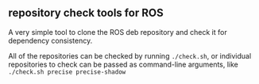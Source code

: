 ## repository check tools for ROS

A very simple tool to clone the ROS deb repository and check it for dependency consistency.

All of the repositories can be checked by running `./check.sh`, or individual repositories to check can be passed as command-line arguments, like `./check.sh precise precise-shadow`
